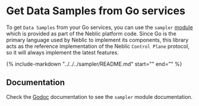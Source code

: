 # Get Data Samples from Go services

To get `Data Samples` from your Go services, you can use the `sampler` [module](https://pkg.go.dev) which is provided as part of the Neblic platform code. Since Go is the primary language used by Neblic to implement its components, this library acts as the reference implementation of the Neblic `Control Plane` protocol, so it will always implement the latest features.

{%
   include-markdown "../../../sampler/README.md"
   start="<!--how-to-start-->"
   end="<!--how-to-end-->"
%}

## Documentation

Check the [Godoc](https://pkg.go.dev) documentation to see the `sampler` module documentation.